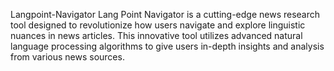 Langpoint-Navigator
Lang Point Navigator is a cutting-edge news research tool designed to revolutionize how users navigate and explore linguistic nuances in news articles. This innovative tool utilizes advanced natural language processing algorithms to give users in-depth insights and analysis from various news sources.

